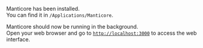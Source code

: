 Manticore has been installed.  
You can find it in `/Applications/Manticore`.

Manticore should now be running in the background.  
Open your web browser and go to [`http://localhost:3000`](http://localhost:3000) to access the web interface.